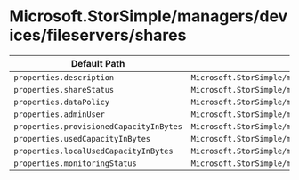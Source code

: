 # Microsoft.StorSimple/managers/devices/fileservers/shares

| Default Path | Alias |
|---|---|
| `properties.description` | `Microsoft.StorSimple/managers/devices/fileservers/shares/description` |
| `properties.shareStatus` | `Microsoft.StorSimple/managers/devices/fileservers/shares/shareStatus` |
| `properties.dataPolicy` | `Microsoft.StorSimple/managers/devices/fileservers/shares/dataPolicy` |
| `properties.adminUser` | `Microsoft.StorSimple/managers/devices/fileservers/shares/adminUser` |
| `properties.provisionedCapacityInBytes` | `Microsoft.StorSimple/managers/devices/fileservers/shares/provisionedCapacityInBytes` |
| `properties.usedCapacityInBytes` | `Microsoft.StorSimple/managers/devices/fileservers/shares/usedCapacityInBytes` |
| `properties.localUsedCapacityInBytes` | `Microsoft.StorSimple/managers/devices/fileservers/shares/localUsedCapacityInBytes` |
| `properties.monitoringStatus` | `Microsoft.StorSimple/managers/devices/fileservers/shares/monitoringStatus` |

